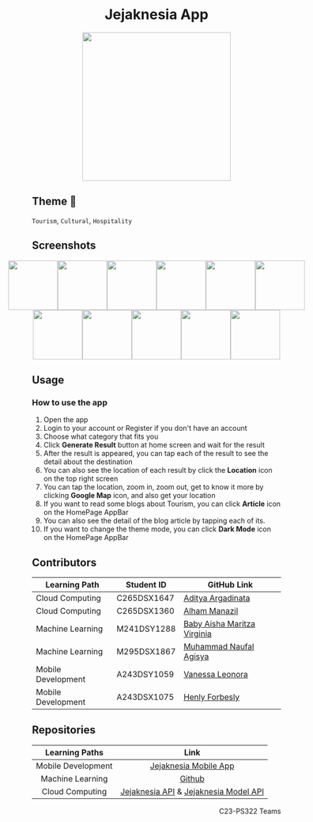 <div align="center">
  <h1 align="center">Jejaknesia App</h1>
	<img src="https://i.ibb.co/yVt3cBj/jejaknesia-logo-horizontal.png" width="300" />
</div>

## Theme 🌆
`Tourism`,  `Cultural`,  `Hospitality`

## Screenshots
<div style="display: flex; justify-content: center;">
	<img src="https://i.ibb.co/zfyq28h/jejaknesia-splash-screen.jpg" width="100" />
	<img src="https://i.ibb.co/26XCvFz/Whats-App-Image-2023-06-14-at-21-11-36-1.jpg" width="100" />
	<img src="https://i.ibb.co/sqYC5Xw/jejaknesia-register.jpg" width="100" />
	<img src="https://i.ibb.co/NSTsf9f/jejaknesia-home.jpg" width="100" />
	<img src="https://i.ibb.co/NTyLsm4/jejaknesia-generate-result.jpg" width="100" />
	<img src="https://i.ibb.co/fC38cht/jejaknesia-result-detail.jpg" width="100" />
</div>

<div style="display: flex; justify-content: center;">
	<img src="https://i.ibb.co/ns1dyc6/jejaknesia-result-location-map.jpg" width="100" />
	<img src="https://i.ibb.co/vjfD5VV/jejaknesia-blog.jpg" width="100" />
	<img src="https://i.ibb.co/QcpDL7j/jejaknesia-detail-blog.jpg" width="100" />
	<img src="https://i.ibb.co/274FXP0/jejaknesia-home-darkmode.jpg" width="100" />
	<img src="https://i.ibb.co/dgg5yHB/jejaknesia-generate-result-darkmode.jpg" width="100" />
</div>

	
## Usage
### How to use the app
1. Open the app
2. Login to your account or Register if you don't have an account
3. Choose what category that fits you
4. Click **Generate Result** button at home screen and wait for the result
5. After the result is appeared, you can tap each of the result to see the detail about the destination
6. You can also see the location of each result by click the **Location** icon on the top right screen
7. You can tap the location, zoom in, zoom out, get to know it more by clicking **Google Map** icon, and also get your location
8. If you want to read some blogs about Tourism, you can click **Article** icon on the HomePage AppBar
9. You can also see the detail of the blog article by tapping each of its.
10. If you want to change the theme mode, you can click **Dark Mode** icon on the HomePage AppBar


## Contributors
| Learning Path       | Student ID     | GitHub Link                                 |
|---------------------|----------------|---------------------------------------------|
| Cloud Computing     | C265DSX1647    | [Aditya Argadinata](https://github.com/Sujaruu)            |
| Cloud Computing     | C265DSX1360    | [Alham Manazil](https://github.com/Alhammanazil)          |
| Machine Learning    | M241DSY1288    | [Baby Aisha Maritza Virginia](https://github.com/LuminetteBourgeons)   |
| Machine Learning    | M295DSX1867    | [Muhammad Naufal Agisya](https://github.com)          |
| Mobile Development  | A243DSY1059    | [Vanessa Leonora](https://github.com/VanessaLeo24)     |
| Mobile Development  | A243DSX1075    | [Henly Forbesly](https://github.com/henlyforbesly)        |



## Repositories

|   Learning Paths   |                                Link                                |
| :----------------: | :----------------------------------------------------------------: |
| Mobile Development | [Jejaknesia Mobile App](https://github.com/Jejaknesia/mobile_development) |
|  Machine Learning  |  [Github]()  |
|   Cloud Computing  |   [Jejaknesia API](https://github.com/Jejaknesia/jejaknesia-api) & [Jejaknesia Model API](https://github.com/Jejaknesia/jejaknesia-models-api)  |

<p align="right"> C23-PS322 Teams </p>
